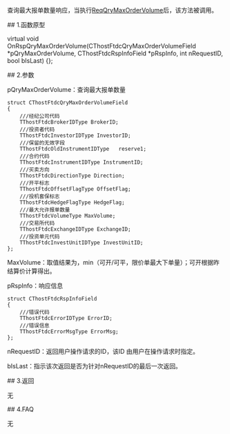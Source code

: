 <p>查询最大报单数量响应，当执行<a href="../../CTHOSTFTDCTRADERSPI/REQQUERYMAXORDERVOLUME/">ReqQryMaxOrderVolume</a>后，该方法被调用。</p>
<span class="anchor" id="25107093-2bad-4b82-8fe9-2ca4c5d27547"></span>
## 1.函数原型
<p>virtual void OnRspQryMaxOrderVolume(CThostFtdcQryMaxOrderVolumeField *pQryMaxOrderVolume, CThostFtdcRspInfoField *pRspInfo, int nRequestID, bool bIsLast) {};</p>
<span class="anchor" id="e27149c6-ea38-41e0-9ba2-6a1b94cad1e9"></span>
## 2.参数
<p>pQryMaxOrderVolume：查询最大报单数量</p>
<pre><code>struct CThostFtdcQryMaxOrderVolumeField
{
    ///经纪公司代码
    TThostFtdcBrokerIDType BrokerID;
    ///投资者代码
    TThostFtdcInvestorIDType InvestorID;
    ///保留的无效字段
    TThostFtdcOldInstrumentIDType   reserve1;
    ///合约代码
    TThostFtdcInstrumentIDType InstrumentID;
    ///买卖方向
    TThostFtdcDirectionType Direction;
    ///开平标志
    TThostFtdcOffsetFlagType OffsetFlag;
    ///投机套保标志
    TThostFtdcHedgeFlagType HedgeFlag;
    ///最大允许报单数量
    TThostFtdcVolumeType MaxVolume;
    ///交易所代码
    TThostFtdcExchangeIDType ExchangeID;
    ///投资单元代码
    TThostFtdcInvestUnitIDType InvestUnitID;
};
</code></pre>
<p>MaxVolume：取值结果为，min（可开/可平，限价单最大下单量）；可开根据昨结算价计算得出。</p>
<p>pRspInfo：响应信息</p>
<pre><code>struct CThostFtdcRspInfoField
{
    ///错误代码
    TThostFtdcErrorIDType ErrorID;
    ///错误信息
    TThostFtdcErrorMsgType ErrorMsg;
};
</code></pre>
<p>nRequestID：返回用户操作请求的ID，该ID 由用户在操作请求时指定。</p>
<p>bIsLast：指示该次返回是否为针对nRequestID的最后一次返回。</p>
<span class="anchor" id="adabda3f-08b3-4c42-a4c7-69e004cd85b5"></span>
## 3.返回
<p>无</p>
<span class="anchor" id="75578a2d-2893-4e81-9104-9b72f54d9741"></span>
## 4.FAQ
<p>无</p>
